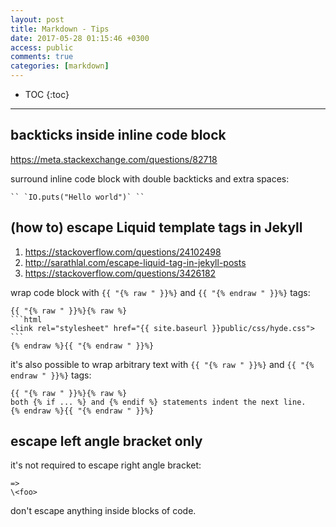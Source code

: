 ```yaml
---
layout: post
title: Markdown - Tips
date: 2017-05-28 01:15:46 +0300
access: public
comments: true
categories: [markdown]
---
```


<!-- more -->

* TOC
{:toc}
<hr>

backticks inside inline code block
----------------------------------

<https://meta.stackexchange.com/questions/82718>

surround inline code block with double backticks and extra spaces:

    `` `IO.puts("Hello world")` ``

(how to) escape Liquid template tags in Jekyll
----------------------------------------------

1. <https://stackoverflow.com/questions/24102498>
2. <http://sarathlal.com/escape-liquid-tag-in-jekyll-posts>
3. <https://stackoverflow.com/questions/3426182>

wrap code block with `{{ "{% raw " }}%}` and `{{ "{% endraw " }}%}` tags:

    {{ "{% raw " }}%}{% raw %}
    ```html
    <link rel="stylesheet" href="{{ site.baseurl }}public/css/hyde.css">
    ```
    {% endraw %}{{ "{% endraw " }}%}

it's also possible to wrap arbitrary text with `{{ "{% raw " }}%}` and
`{{ "{% endraw " }}%}` tags:

    {{ "{% raw " }}%}{% raw %}
    both {% if ... %} and {% endif %} statements indent the next line.
    {% endraw %}{{ "{% endraw " }}%}

escape left angle bracket only
------------------------------

it's not required to escape right angle bracket:

```
=>
\<foo>
```

don't escape anything inside blocks of code.

